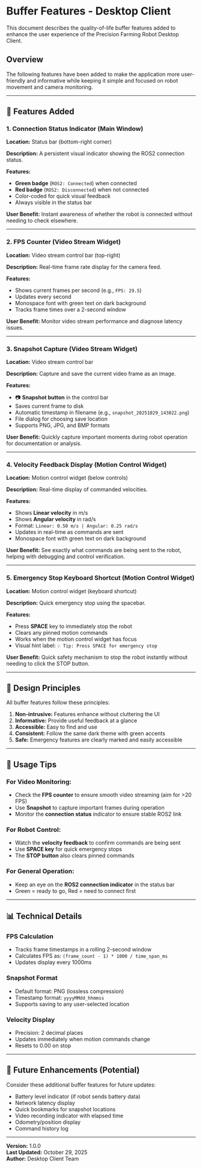 # Buffer Features - Desktop Client

This document describes the quality-of-life buffer features added to enhance the user experience of the Precision Farming Robot Desktop Client.

## Overview

The following features have been added to make the application more user-friendly and informative while keeping it simple and focused on robot movement and camera monitoring.

---

## 🎯 Features Added

### 1. **Connection Status Indicator** (Main Window)

**Location:** Status bar (bottom-right corner)

**Description:** A persistent visual indicator showing the ROS2 connection status.

**Features:**
- **Green badge** (`ROS2: Connected`) when connected
- **Red badge** (`ROS2: Disconnected`) when not connected
- Color-coded for quick visual feedback
- Always visible in the status bar

**User Benefit:** Instant awareness of whether the robot is connected without needing to check elsewhere.

---

### 2. **FPS Counter** (Video Stream Widget)

**Location:** Video stream control bar (top-right)

**Description:** Real-time frame rate display for the camera feed.

**Features:**
- Shows current frames per second (e.g., `FPS: 29.5`)
- Updates every second
- Monospace font with green text on dark background
- Tracks frame times over a 2-second window

**User Benefit:** Monitor video stream performance and diagnose latency issues.

---

### 3. **Snapshot Capture** (Video Stream Widget)

**Location:** Video stream control bar

**Description:** Capture and save the current video frame as an image.

**Features:**
- 📷 **Snapshot button** in the control bar
- Saves current frame to disk
- Automatic timestamp in filename (e.g., `snapshot_20251029_143022.png`)
- File dialog for choosing save location
- Supports PNG, JPG, and BMP formats

**User Benefit:** Quickly capture important moments during robot operation for documentation or analysis.

---

### 4. **Velocity Feedback Display** (Motion Control Widget)

**Location:** Motion control widget (below controls)

**Description:** Real-time display of commanded velocities.

**Features:**
- Shows **Linear velocity** in m/s
- Shows **Angular velocity** in rad/s
- Format: `Linear: 0.50 m/s | Angular: 0.25 rad/s`
- Updates in real-time as commands are sent
- Monospace font with green text on dark background

**User Benefit:** See exactly what commands are being sent to the robot, helping with debugging and control verification.

---

### 5. **Emergency Stop Keyboard Shortcut** (Motion Control Widget)

**Location:** Motion control widget (keyboard shortcut)

**Description:** Quick emergency stop using the spacebar.

**Features:**
- Press **SPACE** key to immediately stop the robot
- Clears any pinned motion commands
- Works when the motion control widget has focus
- Visual hint label: `💡 Tip: Press SPACE for emergency stop`

**User Benefit:** Quick safety mechanism to stop the robot instantly without needing to click the STOP button.

---

## 🎨 Design Principles

All buffer features follow these principles:

1. **Non-intrusive:** Features enhance without cluttering the UI
2. **Informative:** Provide useful feedback at a glance
3. **Accessible:** Easy to find and use
4. **Consistent:** Follow the same dark theme with green accents
5. **Safe:** Emergency features are clearly marked and easily accessible

---

## 🚀 Usage Tips

### For Video Monitoring:
- Check the **FPS counter** to ensure smooth video streaming (aim for >20 FPS)
- Use **Snapshot** to capture important frames during operation
- Monitor the **connection status** indicator to ensure stable ROS2 link

### For Robot Control:
- Watch the **velocity feedback** to confirm commands are being sent
- Use **SPACE key** for quick emergency stops
- The **STOP button** also clears pinned commands

### For General Operation:
- Keep an eye on the **ROS2 connection indicator** in the status bar
- Green = ready to go, Red = need to connect first

---

## 📊 Technical Details

### FPS Calculation
- Tracks frame timestamps in a rolling 2-second window
- Calculates FPS as: `(frame_count - 1) * 1000 / time_span_ms`
- Updates display every 1000ms

### Snapshot Format
- Default format: PNG (lossless compression)
- Timestamp format: `yyyyMMdd_hhmmss`
- Supports saving to any user-selected location

### Velocity Display
- Precision: 2 decimal places
- Updates immediately when motion commands change
- Resets to 0.00 on stop

---

## 🔧 Future Enhancements (Potential)

Consider these additional buffer features for future updates:

- Battery level indicator (if robot sends battery data)
- Network latency display
- Quick bookmarks for snapshot locations
- Video recording indicator with elapsed time
- Odometry/position display
- Command history log

---

**Version:** 1.0.0  
**Last Updated:** October 29, 2025  
**Author:** Desktop Client Team

